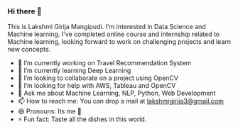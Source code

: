 ### Hi there 👋

This is Lakshmi Girija Mangipudi. I'm interested in Data Science and Machine learning. I've completed online course and internship related to Machine learning, looking forward to work on challenging projects and learn new concepts.
<!--
**lakshmi-girija-m/lakshmi-girija-m** is a ✨ _special_ ✨ repository because its `README.md` (this file) appears on your GitHub profile.
-->
- 🔭 I’m currently working on Travel Recommendation System
- 🌱 I’m currently learning Deep Learning
- 👯 I’m looking to collaborate on a project using OpenCV
- 🤔 I’m looking for help with AWS, Tableau and OpenCV
- 💬 Ask me about Machine Learning, NLP, Python, Web Development
- 📫 How to reach me: You can drop a mail at lakshmigirija3@gmail.com
- 😄 Pronouns: Its me :smiling_face_with_three_hearts:
- ⚡ Fun fact: Taste all the dishes in this world.

